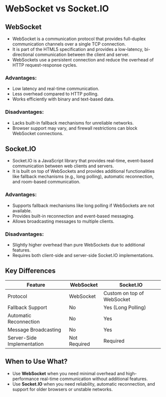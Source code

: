 # WebSocket vs Socket.IO

## WebSocket
- WebSocket is a communication protocol that provides full-duplex communication channels over a single TCP connection.
- It is part of the HTML5 specification and provides a low-latency, bi-directional communication between the client and server.
- WebSockets use a persistent connection and reduce the overhead of HTTP request-response cycles.

### Advantages:
- Low latency and real-time communication.
- Less overhead compared to HTTP polling.
- Works efficiently with binary and text-based data.

### Disadvantages:
- Lacks built-in fallback mechanisms for unreliable networks.
- Browser support may vary, and firewall restrictions can block WebSocket connections.

## Socket.IO
- Socket.IO is a JavaScript library that provides real-time, event-based communication between web clients and servers.
- It is built on top of WebSockets and provides additional functionalities like fallback mechanisms (e.g., long polling), automatic reconnection, and room-based communication.

### Advantages:
- Supports fallback mechanisms like long polling if WebSockets are not available.
- Provides built-in reconnection and event-based messaging.
- Allows broadcasting messages to multiple clients.

### Disadvantages:
- Slightly higher overhead than pure WebSockets due to additional features.
- Requires both client-side and server-side Socket.IO implementations.

## Key Differences
| Feature          | WebSocket | Socket.IO |
|-----------------|----------|----------|
| Protocol       | WebSocket | Custom on top of WebSocket |
| Fallback Support | No       | Yes (Long Polling) |
| Automatic Reconnection | No | Yes |
| Message Broadcasting | No | Yes |
| Server-Side Implementation | Not Required | Required |

## When to Use What?
- Use **WebSocket** when you need minimal overhead and high-performance real-time communication without additional features.
- Use **Socket.IO** when you need reliability, automatic reconnection, and support for older browsers or unstable networks.
